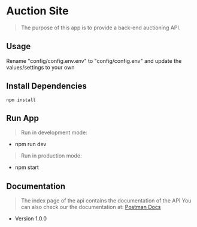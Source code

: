 # Auction Site

> The purpose of this app is to provide a back-end auctioning API.

## Usage

Rename "config/config.env.env" to "config/config.env" and update the values/settings to your own

## Install Dependencies

```
npm install
```

## Run App

> Run in development mode:

- npm run dev

> Run in production mode:

- npm start

## Documentation

> The index page of the api contains the documentation of the API
> You can also check our the documentation at: [Postman Docs](https://documenter.getpostman.com/view/10666268/SzzhcxrA?version=latest)

- Version 1.0.0
